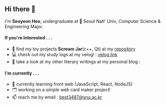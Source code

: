 ## Hi there 👋
I'm **Seoyeon Heo**, undergraduate at 🏫 Seoul Natl' Univ, Computer Science & Engineering Major.  

#### If you're Interested . . . 
* 🚂 find my toy projects **Scream Jar**(c++, Qt) at my <a href="https://github.com/h-seo-n/Scream-Jar">repository</a>
* 💻 check out my study logs at my velog! : <a href="https://velog.io/@h-seo-n/posts">velog link</a>
* 🔖 take a look at my other literary writings at my personal blog : <a href="https://blog.naver.com/xersxe_y"></a>


#### I'm currently . . .
* 🌱 currently learning front web (JavaScript, React, NodeJS)
* 🗂️ working on a simple web card maker project!
* 📫 reach me by email : best3487@snu.ac.kr

<!--
**h-seo-n/h-seo-n** is a ✨ _special_ ✨ repository because its `README.md` (this file) appears on your GitHub profile.

Here are some ideas to get you started:

- 🔭 I’m currently working on ...
- 🌱 I’m currently learning ...
- 👯 I’m looking to collaborate on ...
- 🤔 I’m looking for help with ...
- 💬 Ask me about ...
- 📫 How to reach me: ...
- 😄 Pronouns: ...
- ⚡ Fun fact: ...
-->
